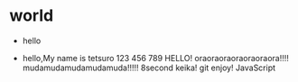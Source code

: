 # world
- hello

- hello,My name is tetsuro
123
456
789
HELLO!
oraoraoraoraoraoraora!!!!
mudamudamudamudamuda!!!!!
8second keika!
git enjoy!
JavaScript
